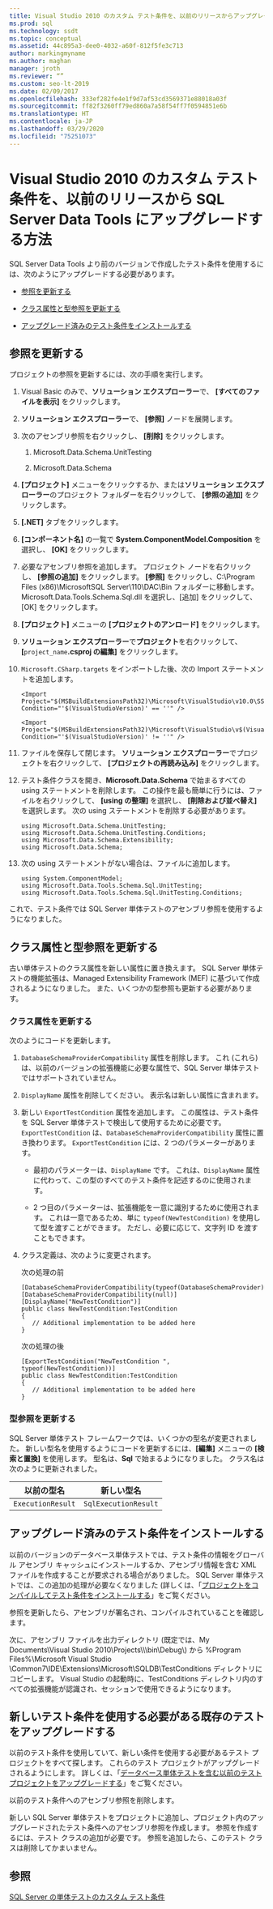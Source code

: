 ```yaml
---
title: Visual Studio 2010 のカスタム テスト条件を、以前のリリースからアップグレードする
ms.prod: sql
ms.technology: ssdt
ms.topic: conceptual
ms.assetid: 44c895a3-dee0-4032-a60f-812f5fe3c713
author: markingmyname
ms.author: maghan
manager: jroth
ms.reviewer: “”
ms.custom: seo-lt-2019
ms.date: 02/09/2017
ms.openlocfilehash: 333ef282fe4e1f9d7af53cd3569371e88018a03f
ms.sourcegitcommit: ff82f3260ff79ed860a7a58f54ff7f0594851e6b
ms.translationtype: HT
ms.contentlocale: ja-JP
ms.lasthandoff: 03/29/2020
ms.locfileid: "75251073"
---
```

# <a name="how-to-upgrade-a-visual-studio-2010-custom-test-condition-from-a-previous-release-to-sql-server-data-tools"></a>Visual Studio 2010 のカスタム テスト条件を、以前のリリースから SQL Server Data Tools にアップグレードする方法

SQL Server Data Tools より前のバージョンで作成したテスト条件を使用するには、次のようにアップグレードする必要があります。  
  
-   [参照を更新する](#UpdateReferences)  
  
-   [クラス属性と型参照を更新する](#UpdateClassAttributesandTypeReference)  
  
-   [アップグレード済みのテスト条件をインストールする](#ApplytheNewRegistrationProcess)  
  
## <a name="update-references"></a><a name="UpdateReferences"></a>参照を更新する  
プロジェクトの参照を更新するには、次の手順を実行します。  
  
1.  Visual Basic のみで、**ソリューション エクスプローラー**で、 **[すべてのファイルを表示]** をクリックします。  
  
2.  **ソリューション エクスプローラー**で、 **[参照]** ノードを展開します。  
  
3.  次のアセンブリ参照を右クリックし、 **[削除]** をクリックします。  
  
    1.  Microsoft.Data.Schema.UnitTesting  
  
    2.  Microsoft.Data.Schema  
  
4.  **[プロジェクト]** メニューをクリックするか、または**ソリューション エクスプローラー**のプロジェクト フォルダーを右クリックして、 **[参照の追加]** をクリックします。  
  
5.  **[.NET]** タブをクリックします。  
  
6.  **[コンポーネント名]** の一覧で **System.ComponentModel.Composition** を選択し、 **[OK]** をクリックします。  
  
7.  必要なアセンブリ参照を追加します。 プロジェクト ノードを右クリックし、 **[参照の追加]** をクリックします。 **[参照]** をクリックし、C:\Program Files (x86)\\MicrosoftSQL Server\110\DAC\Bin フォルダーに移動します。 Microsoft.Data.Tools.Schema.Sql.dll を選択し、[追加] をクリックして、[OK] をクリックします。  
  
8.  **[プロジェクト]** メニューの **[プロジェクトのアンロード]** をクリックします。  
  
9. **ソリューション エクスプローラー**で**プロジェクト**を右クリックして、**[**`project_name`**.csproj の編集]** をクリックします。  
  
10. `Microsoft.CSharp.targets` をインポートした後、次の Import ステートメントを追加します。  
  
    ```  
    <Import Project="$(MSBuildExtensionsPath32)\Microsoft\VisualStudio\v10.0\SSDT\Microsoft.Data.Tools.Schema.Sql.UnitTesting.targets" Condition="'$(VisualStudioVersion)' == ''" />  
  
    <Import Project="$(MSBuildExtensionsPath32)\Microsoft\VisualStudio\v$(VisualStudioVersion)\SSDT\Microsoft.Data.Tools.Schema.Sql.UnitTesting.targets" Condition="'$(VisualStudioVersion)' != ''" />  
    ```  
  
11. ファイルを保存して閉じます。 **ソリューション エクスプローラー**でプロジェクトを右クリックして、 **[プロジェクトの再読み込み]** をクリックします。  
  
12. テスト条件クラスを開き、**Microsoft.Data.Schema** で始まるすべての using ステートメントを削除します。 この操作を最も簡単に行うには、ファイルを右クリックして、 **[using の整理]** を選択し、 **[削除および並べ替え]** を選択します。 次の using ステートメントを削除する必要があります。  
  
    ```  
    using Microsoft.Data.Schema.UnitTesting;  
    using Microsoft.Data.Schema.UnitTesting.Conditions;  
    using Microsoft.Data.Schema.Extensibility;  
    using Microsoft.Data.Schema;  
    ```  
  
13. 次の using ステートメントがない場合は、ファイルに追加します。  
  
    ```  
    using System.ComponentModel;  
    using Microsoft.Data.Tools.Schema.Sql.UnitTesting;  
    using Microsoft.Data.Tools.Schema.Sql.UnitTesting.Conditions;  
    ```  
  
これで、テスト条件では SQL Server 単体テストのアセンブリ参照を使用するようになりました。  
  
## <a name="update-class-attributes-and-type-references"></a><a name="UpdateClassAttributesandTypeReference"></a>クラス属性と型参照を更新する  
古い単体テストのクラス属性を新しい属性に置き換えます。 SQL Server 単体テストの機能拡張は、Managed Extensibility Framework (MEF) に基づいて作成されるようになりました。 また、いくつかの型参照も更新する必要があります。  
  
### <a name="update-class-attributes"></a>クラス属性を更新する  
次のようにコードを更新します。  
  
1.  `DatabaseSchemaProviderCompatibility` 属性を削除します。 これ (これら) は、以前のバージョンの拡張機能に必要な属性で、SQL Server 単体テストではサポートされていません。  
  
2.  `DisplayName` 属性を削除してください。 表示名は新しい属性に含まれます。  
  
3.  新しい `ExportTestCondition` 属性を追加します。 この属性は、テスト条件を SQL Server 単体テストで検出して使用するために必要です。 `ExportTestCondition` は、`DatabaseSchemaProviderCompatibility` 属性に置き換わります。 `ExportTestCondition` には、2 つのパラメーターがあります。  
  
    -   最初のパラメーターは、`DisplayName` です。 これは、`DisplayName` 属性に代わって、この型のすべてのテスト条件を記述するのに使用されます。  
  
    -   2 つ目のパラメーターは、拡張機能を一意に識別するために使用されます。 これは一意であるため、単に `typeof(NewTestCondition)` を使用して型を渡すことができます。 ただし、必要に応じて、文字列 ID を渡すこともできます。  
  
4.  クラス定義は、次のように変更されます。  
  
    次の処理の前  
  
    ```  
    [DatabaseSchemaProviderCompatibility(typeof(DatabaseSchemaProvider))]  
    [DatabaseSchemaProviderCompatibility(null)]  
    [DisplayName("NewTestCondition")]  
    public class NewTestCondition:TestCondition  
    {  
       // Additional implementation to be added here  
    }  
    ```  
  
    次の処理の後  
  
    ```  
    [ExportTestCondition("NewTestCondition ", typeof(NewTestCondition))]  
    public class NewTestCondition:TestCondition  
    {  
       // Additional implementation to be added here  
    }  
    ```  
  
### <a name="update-type-references"></a>型参照を更新する  
SQL Server 単体テスト フレームワークでは、いくつかの型名が変更されました。 新しい型名を使用するようにコードを更新するには、**[編集]** メニューの **[検索と置換]** を使用します。 型名は、**Sql** で始まるようになりました。 クラス名は次のように更新されました。  
  
|以前の型名|新しい型名|  
|-----------------|-----------------|  
|`ExecutionResult`|`SqlExecutionResult`|  
  
## <a name="install-the-upgraded-test-condition"></a><a name="ApplytheNewRegistrationProcess"></a>アップグレード済みのテスト条件をインストールする  
以前のバージョンのデータベース単体テストでは、テスト条件の情報をグローバル アセンブリ キャッシュにインストールするか、アセンブリ情報を含む XML ファイルを作成することが要求される場合がありました。 SQL Server 単体テストでは、この追加の処理が必要なくなりました (詳しくは、「[プロジェクトをコンパイルしてテスト条件をインストールする](../ssdt/walkthrough-use-custom-test-condition-to-verify-stored-procedure-results.md#xxx)」をご覧ください。  
  
参照を更新したら、アセンブリが署名され、コンパイルされていることを確認します。  
  
次に、アセンブリ ファイルを出力ディレクトリ (既定では、My Documents\Visual Studio 2010\Projects\\<yoursolutionname>\\<yourprojectname>\bin\Debug\\) から %Program Files%\Microsoft Visual Studio <Version>\Common7\IDE\Extensions\Microsoft\SQLDB\TestConditions ディレクトリにコピーします。 Visual Studio の起動時に、TestConditions ディレクトリ内のすべての拡張機能が認識され、セッションで使用できるようになります。  
  
## <a name="upgrade-existing-tests-that-need-to-use-the-new-test-condition"></a>新しいテスト条件を使用する必要がある既存のテストをアップグレードする  
以前のテスト条件を使用していて、新しい条件を使用する必要があるテスト プロジェクトをすべて探します。 これらのテスト プロジェクトがアップグレードされるようにします。 詳しくは、「[データベース単体テストを含む以前のテスト プロジェクトをアップグレードする](../ssdt/upgrade-an-older-test-project-containing-database-unit-tests.md)」をご覧ください。  
  
以前のテスト条件へのアセンブリ参照を削除します。  
  
新しい SQL Server 単体テストをプロジェクトに追加し、プロジェクト内のアップグレードされたテスト条件へのアセンブリ参照を作成します。 参照を作成するには、テスト クラスの追加が必要です。 参照を追加したら、このテスト クラスは削除してかまいません。  
  
## <a name="see-also"></a>参照  
[SQL Server の単体テストのカスタム テスト条件](../ssdt/custom-test-conditions-for-sql-server-unit-tests.md)  
  
